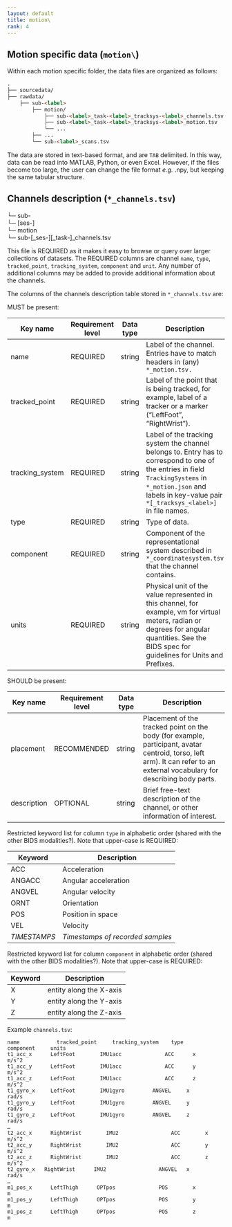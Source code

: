 ```yaml
---
layout: default
title: motion\
rank: 4
---
```

## Motion specific data (`motion\`)
Within each motion specific folder, the data files are organized as follows:
```markdown
.
├── sourcedata/
├── rawdata/
    ├── sub-<label>
        ├── motion/
            ├── sub-<label>_task-<label>_tracksys-<label>_channels.tsv
            ├── sub-<label>_task-<label>_tracksys-<label>_motion.tsv
            └── ...
        ├── ...
        └── sub-<label>_scans.tsv
```
The data are stored in text-based format, and are `TAB` delimited. In this way, data can be read into MATLAB, Python, or even Excel. However, if the files become too large, the user can change the file format *e.g.* .npy, but keeping the same tabular structure.

## Channels description (`*_channels.tsv`)

└─ sub-<label>\
└─ \[ses-<label>]\
└─ motion\
└─ sub-<label>\[\_ses-<label>][\_task-<label>\]_channels.tsv

This file is REQUIRED as it makes it easy to browse or query over larger collections of datasets. The REQUIRED columns are channel `name`, `type`, `tracked_point`, `tracking_system`, `component` and `unit`. Any number of additional columns may be added to provide additional information about the channels.

The columns of the channels description table stored in `*_channels.tsv` are:

MUST be present:

| **Key name**    | **Requirement level** | **Data type** | **Description**                                                                                                                                                                                                     |
| --------------- | --------------------- | ------------- | ------------------------------------------------------------------------------------------------------------------------------------------------------------------------------------------------------------------- |
| name            | REQUIRED              | string        | Label of the channel. Entries have to match headers in (any) `*_motion.tsv.`                                                                                                                                        |
| tracked_point   | REQUIRED              | string        | Label of the point that is being tracked, for example, label of a tracker or a marker (“LeftFoot”, “RightWrist”).                                                                                                   |
| tracking_system | REQUIRED              | string        | Label of the tracking system the channel belongs to. Entry has to correspond to one of the entries in field `TrackingSystems` in `*_motion.json` and labels in key-value pair `*[_tracksys_<label>]` in file names. |
| type            | REQUIRED              | string        | Type of data.                                                                                                                                                                                                       |
| component       | REQUIRED              | string        | Component of the representational system described in `*_coordinatesystem.tsv` that the channel contains.                                                                                                           |
| units           | REQUIRED              | string        | Physical unit of the value represented in this channel, for example, vm for virtual meters, radian or degrees for angular quantities. See the BIDS spec for guidelines for Units and Prefixes.                      |

SHOULD be present:

| **Key name** | **Requirement level** | **Data type** | **Description**                                                                                                                                                            |
| ------------ | --------------------- | ------------- | -------------------------------------------------------------------------------------------------------------------------------------------------------------------------- |
| placement    | RECOMMENDED           | string        | Placement of the tracked point on the body (for example, participant, avatar centroid, torso, left arm). It can refer to an external vocabulary for describing body parts. |
| description  | OPTIONAL              | string        | Brief free-text description of the channel, or other information of interest.                                                                                              |

Restricted keyword list for column `type` in alphabetic order (shared with the other BIDS modalities?). Note that upper-case is REQUIRED:

| **Keyword**  | **Description**                  |
| ------------ | -------------------------------- |
| ACC          | Acceleration                     |
| ANGACC       | Angular acceleration             |
| ANGVEL       | Angular velocity                 |
| ORNT         | Orientation                      |
| POS          | Position in space                |
| VEL          | Velocity                         |
| *TIMESTAMPS* | *Timestamps of recorded samples* |

Restricted keyword list for column `component` in alphabetic order (shared with the other BIDS modalities?). Note that upper-case is REQUIRED:

| **Keyword** | **Description**         |
| ----------- | ----------------------- |
| X           | entity along the X-axis |
| Y           | entity along the Y-axis |
| Z           | entity along the Z-axis |

Example `channels.tsv`:

```Text
name		    tracked_point	  tracking_system	 type	    component	  units
t1_acc_x	  LeftFoot	      IMU1acc		       ACC	    x		         m/s^2
t1_acc_y	  LeftFoot	      IMU1acc		       ACC	    y		         m/s^2
t1_acc_z	  LeftFoot	      IMU1acc		       ACC	    z		         m/s^2
t1_gyro_x	  LeftFoot	      IMU1gyro	       ANGVEL	  x		         rad/s
t1_gyro_y	  LeftFoot	      IMU1gyro	       ANGVEL	  y		         rad/s
t1_gyro_z	  LeftFoot	      IMU1gyro	       ANGVEL	  z		         rad/s
…
t2_acc_x	  RightWrist 	    IMU2		         ACC	    x		         m/s^2
t2_acc_y	  RightWrist	    IMU2		         ACC	    y		         m/s^2
t2_acc_z	  RightWrist	    IMU2		         ACC	    z            m/s^2
t2_gyro_x   RightWrist	    IMU2		         ANGVEL	  x	           rad/s
…
m1_pos_x	  LeftThigh	     OPTpos		         POS	    x		        m
m1_pos_y	  LeftThigh	     OPTpos		         POS	    y		        m
m1_pos_z	  LeftThigh	     OPTpos		         POS	    z		        m

```
